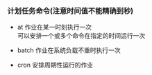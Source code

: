 ### 计划任务命令(注意时间值不能精确到秒)
- at 作业在某一时刻执行一次  
    可以安排一个或多个命令在指定的时间运行一次
    

- batch 作业在系统负载不重时执行一次
- cron 安排周期性运行的作业


